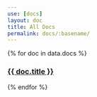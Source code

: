 ```yaml
---
use: [docs]
layout: doc
title: All Docs
permalink: docs/:basename/
---
```


{% for doc in data.docs %}
    <article>
      <h3><a href="{{ doc.url }}">{{ doc.title }}</a></h3>
      </article>
{% endfor %}
